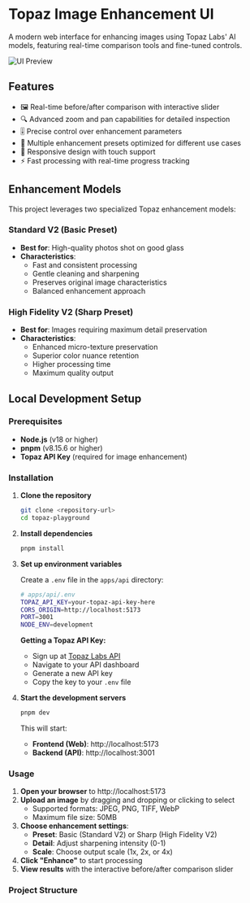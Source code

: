 # Topaz Image Enhancement UI

A modern web interface for enhancing images using Topaz Labs' AI models, featuring real-time comparison tools and fine-tuned controls.

![UI Preview](docs/preview.png)

## Features

- 🖼️ Real-time before/after comparison with interactive slider
- 🔍 Advanced zoom and pan capabilities for detailed inspection
- 🎚️ Precise control over enhancement parameters
- 🎯 Multiple enhancement presets optimized for different use cases
- 📱 Responsive design with touch support
- ⚡ Fast processing with real-time progress tracking

## Enhancement Models

This project leverages two specialized Topaz enhancement models:

### Standard V2 (Basic Preset)
- **Best for**: High-quality photos shot on good glass
- **Characteristics**: 
  - Fast and consistent processing
  - Gentle cleaning and sharpening
  - Preserves original image characteristics
  - Balanced enhancement approach

### High Fidelity V2 (Sharp Preset)
- **Best for**: Images requiring maximum detail preservation
- **Characteristics**:
  - Enhanced micro-texture preservation
  - Superior color nuance retention
  - Higher processing time
  - Maximum quality output

## Local Development Setup

### Prerequisites

- **Node.js** (v18 or higher)
- **pnpm** (v8.15.6 or higher)
- **Topaz API Key** (required for image enhancement)

### Installation

1. **Clone the repository**
   ```bash
   git clone <repository-url>
   cd topaz-playground
   ```

2. **Install dependencies**
   ```bash
   pnpm install
   ```

3. **Set up environment variables**
   
   Create a `.env` file in the `apps/api` directory:
   ```bash
   # apps/api/.env
   TOPAZ_API_KEY=your-topaz-api-key-here
   CORS_ORIGIN=http://localhost:5173
   PORT=3001
   NODE_ENV=development
   ```

   **Getting a Topaz API Key:**
   - Sign up at [Topaz Labs API](https://www.topazlabs.com/api)
   - Navigate to your API dashboard
   - Generate a new API key
   - Copy the key to your `.env` file

4. **Start the development servers**
   ```bash
   pnpm dev
   ```

   This will start:
   - **Frontend (Web)**: http://localhost:5173
   - **Backend (API)**: http://localhost:3001

### Usage

1. **Open your browser** to http://localhost:5173
2. **Upload an image** by dragging and dropping or clicking to select
   - Supported formats: JPEG, PNG, TIFF, WebP
   - Maximum file size: 50MB
3. **Choose enhancement settings**:
   - **Preset**: Basic (Standard V2) or Sharp (High Fidelity V2)
   - **Detail**: Adjust sharpening intensity (0-1)
   - **Scale**: Choose output scale (1x, 2x, or 4x)
4. **Click "Enhance"** to start processing
5. **View results** with the interactive before/after comparison slider

### Project Structure
